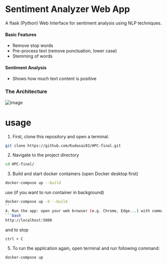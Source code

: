 # Sentiment Analyzer Web App

A flask (Python) Web Interface for sentiment analysis using NLP techniques.

#### Basic Features
* Remove stop words 
* Pre-process text (remove punctuation, lower case)
* Stemming of words

#### Sentiment Analysis
* Shows how much text content is positive

### The Architecture
![image](https://github.com/Kudasai03/HPC-final/assets/114086290/15a7c4f2-00b7-494b-b0e6-cd99de7b8dd1)

# usage

1. First, clone this repository and open a terminal.
```bash
git clone https://github.com/Kudasai03/HPC-final.git
```

2. Navigate to the project directory
```bash
cd HPC-final/
```

3. Build and start docker containers (open Docker desktop first)
```bash
docker-compose up --build
```
use (if you want to run container in background)
```bash
docker-compose up -d --build
``
4. Run the app: open your web browser (e.g. Chrome, Edge...) with command
```bash
http://localhost:5000
```
and to stop
```bash
ctrl + C
```

5. To run the application again, open terminal and run following command:
```bash
docker-compose up
```
